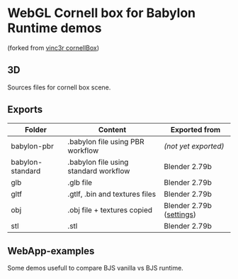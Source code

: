 # WebGL Cornell box for Babylon Runtime demos

(forked from [vinc3r cornellBox](https://github.com/Vinc3r/cornellBox))

## 3D

Sources files for cornell box scene.

## Exports

| Folder           | Content                               | Exported from            |
| ---------------- | ------------------------------------- | ------------------------ |
| babylon-pbr      | .babylon file using PBR workflow      | *(not yet exported)*     |
| babylon-standard | .babylon file using standard workflow | Blender 2.79b            |
| glb              | .glb file                             | Blender 2.79b            |
| gltf             | .gtlf, .bin and textures files        | Blender 2.79b            |
| obj              | .obj file + textures copied           | Blender 2.79b ([settings](README/2.79-obj-settings.png)) |
| stl              | .stl                                  | Blender 2.79b            |

## WebApp-examples

Some demos usefull to compare BJS vanilla vs BJS runtime.